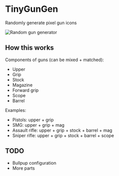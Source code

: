 # TinyGunGen
Randomly generate pixel gun icons

![Random gun generator](https://media.giphy.com/media/jqraW7qNR9RWv1yF6p/giphy.gif)

## How this works

Components of guns (can be mixed + matched):

- Upper
- Grip
- Stock
- Magazine
- Forward grip
- Scope
- Barrel

Examples:

- Pistols: upper + grip
- SMG: upper + grip + mag
- Assault rifle: upper + grip + stock + barrel + mag
- Sniper rifle: upper + grip + stock + barrel + scope

## TODO

- Bullpup configuration
- More parts